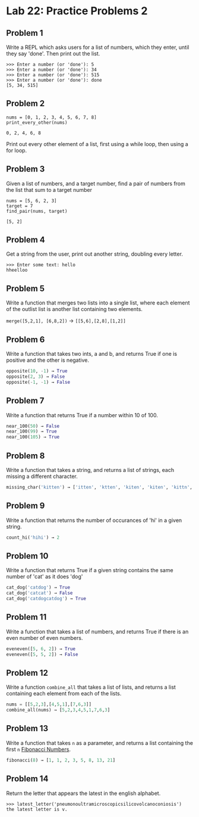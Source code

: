 # Lab 22: Practice Problems 2





## Problem 1

Write a REPL which asks users for a list of numbers, which they enter, until they say 'done'. Then print out the list.

```
>>> Enter a number (or 'done'): 5
>>> Enter a number (or 'done'): 34
>>> Enter a number (or 'done'): 515
>>> Enter a number (or 'done'): done
[5, 34, 515]
```


## Problem 2


```
nums = [0, 1, 2, 3, 4, 5, 6, 7, 8]
print_every_other(nums)
```
```
0, 2, 4, 6, 8
```

Print out every other element of a list, first using a while loop, then using a for loop.


## Problem 3

Given a list of numbers, and a target number, find a pair of numbers from the list that sum to a target number

```
nums = [5, 6, 2, 3]
target = 7
find_pair(nums, target)
```
```
[5, 2]
```



## Problem 4

Get a string from the user, print out another string, doubling every letter.

```
>>> Enter some text: hello
hheelloo
```

## Problem 5

Write a function that merges two lists into a single list, where each element of the outlist list is another list containing two elements.

`merge([5,2,1], [6,8,2])` -> `[[5,6],[2,8],[1,2]]`






## Problem 6

Write a function that takes two ints, a and b, and returns True if one is positive and the other is negative.

```python
opposite(10, -1) → True
opposite(2, 3) → False
opposite(-1, -1) → False
```
## Problem 7

Write a function that returns True if a number within 10 of 100.

```python
near_100(50) → False
near_100(99) → True
near_100(105) → True
```


## Problem 8

Write a function that takes a string, and returns a list of strings, each missing a different character.

```python
missing_char('kitten') → ['itten', 'ktten', 'kiten', 'kiten', 'kittn', 'kitte']
```


## Problem 9

Write a function that returns the number of occurances of 'hi' in a given string.

```python
count_hi('hihi') → 2
```

## Problem 10

Write a function that returns True if a given string contains the same number of 'cat' as it does 'dog'

```python
cat_dog('catdog') → True
cat_dog('catcat') → False
cat_dog('catdogcatdog') → True
```

## Problem 11

Write a function that takes a list of numbers, and returns True if there is an even number of even numbers.

```python
eveneven([5, 6, 2]) → True
eveneven([5, 5, 2]) → False
```


## Problem 12

Write a function `combine_all` that takes a list of lists, and returns a list containing each element from each of the lists.

```python
nums = [[5,2,3],[4,5,1],[7,6,3]]
combine_all(nums) → [5,2,3,4,5,1,7,6,3]
```


## Problem 13

Write a function that takes `n` as a parameter, and returns a list containing the first `n` [Fibonacci Numbers](https://en.wikipedia.org/wiki/Fibonacci_number).

```python
fibonacci(8) → [1, 1, 2, 3, 5, 8, 13, 21]
```

## Problem 14
Return the letter that appears the latest in the english alphabet.
```
>>> latest_letter('pneumonoultramicroscopicsilicovolcanoconiosis')
the latest letter is v.
```
